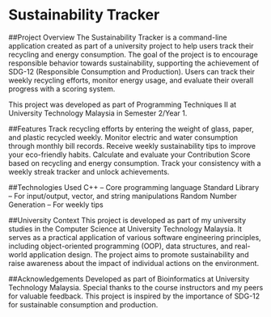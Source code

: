 # Sustainability Tracker

  ##Project Overview
The Sustainability Tracker is a command-line application created as part of a university project to help users track their recycling and energy consumption. The goal of the project is to encourage responsible behavior towards sustainability, supporting the achievement of SDG-12 (Responsible Consumption and Production). Users can track their weekly recycling efforts, monitor energy usage, and evaluate their overall progress with a scoring system.

This project was developed as part of Programming Techniques II at University Technology Malaysia in Semester 2/Year 1.

##Features
Track recycling efforts by entering the weight of glass, paper, and plastic recycled weekly.
Monitor electric and water consumption through monthly bill records.
Receive weekly sustainability tips to improve your eco-friendly habits.
Calculate and evaluate your Contribution Score based on recycling and energy consumption.
Track your consistency with a weekly streak tracker and unlock achievements.

##Technologies Used
C++ – Core programming language
Standard Library – For input/output, vector, and string manipulations
Random Number Generation – For weekly tips

##University Context
This project is developed as part of my university studies in the Computer Science at University Technology Malaysia. It serves as a practical application of various software engineering principles, including object-oriented programming (OOP), data structures, and real-world application design. The project aims to promote sustainability and raise awareness about the impact of individual actions on the environment.

##Acknowledgements
Developed as part of Bioinformatics at University Technology Malaysia.
Special thanks to the course instructors and my peers for valuable feedback.
This project is inspired by the importance of SDG-12 for sustainable consumption and production.
